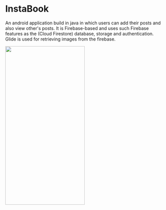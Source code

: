 # InstaBook

An android application build in java in which users can add their posts and also view other's posts.
It is Firebase-based and uses such Firebase features as the (Cloud Firestore) database, storage and authentication.
Glide is used for retrieving images from the firebase.

<img src="https://user-images.githubusercontent.com/48829100/96275086-f01d0980-0fee-11eb-8518-8aa09a7e47fd.png" width="250" height="500">
